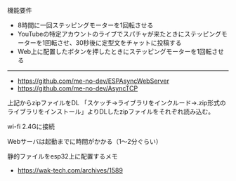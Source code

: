 機能要件
- 8時間に一回ステッピングモーターを1回転させる
- YouTubeの特定アカウントのライブでスパチャが来たときにステッピングモーターを1回転させ、30秒後に定型文をチャットに投稿する
- Web上に配置したボタンを押したときにステッピングモーターを1回転させる

---

- https://github.com/me-no-dev/ESPAsyncWebServer
- https://github.com/me-no-dev/AsyncTCP

上記からzipファイルをDL
「スケッチ->ライブラリをインクルード->.zip形式のライブラリをインストール」よりDLしたzipファイルをそれぞれ読み込む。

wi-fi
2.4Gに接続

Webサーバは起動までに時間がかかる（1～2分ぐらい）


静的ファイルをesp32上に配置するメモ
- https://wak-tech.com/archives/1589
